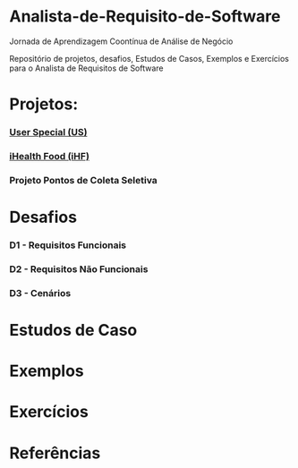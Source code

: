 # Analista-de-Requisito-de-Software
Jornada de Aprendizagem Coontínua de Análise de Negócio

Repositório de projetos, desafios, Estudos de Casos, Exemplos e Exercícios para o Analista de Requisitos de Software

# Projetos:

<a href="https://github.com/Rildosan/User-Special" ><H3><B>User Special (US)</B></H3></a>

<a href="https://github.com/Rildosan/iHealthFood" ><H3><B>iHealth Food (iHF)<B></H3></a>

<H3><B>Projeto Pontos de Coleta Seletiva<B></H3>

# Desafios
### **D1 - Requisitos Funcionais** ###

### **D2 - Requisitos Não Funcionais** ###

### **D3 - Cenários** ###

# Estudos de Caso

# Exemplos

# Exercícios

# Referências
